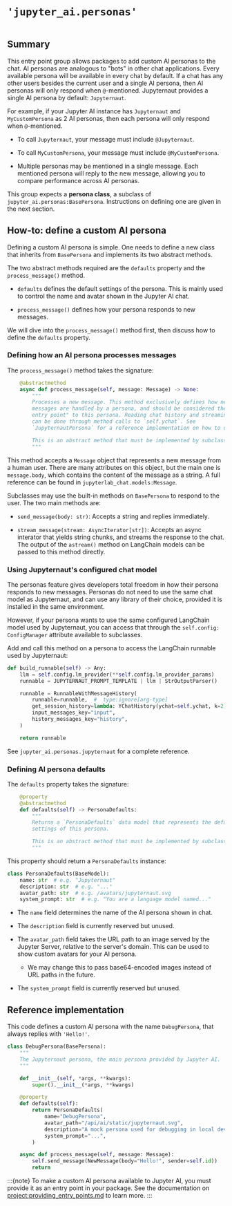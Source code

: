 # `'jupyter_ai.personas'`

```{contents} Contents
```

## Summary

This entry point group allows packages to add custom AI personas to the chat.
AI personas are analogous to "bots" in other chat applications. Every available
persona will be available in every chat by default. If a chat has any other
users besides the current user and a single AI persona, then AI personas will
only respond when `@`-mentioned. Jupyternaut provides a single AI persona by
default: `Jupyternaut`.

For example, if your Jupyter AI instance has `Jupyternaut` and `MyCustomPersona`
as 2 AI personas, then each persona will only respond when `@`-mentioned.

- To call `Jupyternaut`, your message must include `@Jupyternaut`.

- To call `MyCustomPersona`, your message must include `@MyCustomPersona`.

- Multiple personas may be mentioned in a single message. Each mentioned persona
  will reply to the new message, allowing you to compare performance across AI
  personas.

This group expects a **persona class**, a subclass of
`jupyter_ai.personas:BasePersona`. Instructions on defining one are given in the
next section.

## How-to: define a custom AI persona

Defining a custom AI persona is simple. One needs to define a new class that
inherits from `BasePersona` and implements its two abstract methods.

The two abstract methods required are the `defaults` property and the
`process_message()` method.

- `defaults` defines the default settings of the persona. This is mainly used to
control the name and avatar shown in the Jupyter AI chat.

- `process_message()` defines how your persona responds to new messages.

We will dive into the `process_message()` method first, then discuss how to
define the `defaults` property.

### Defining how an AI persona processes messages

The `process_message()` method takes the signature:

```py
    @abstractmethod
    async def process_message(self, message: Message) -> None:
        """
        Processes a new message. This method exclusively defines how new
        messages are handled by a persona, and should be considered the "main
        entry point" to this persona. Reading chat history and streaming a reply
        can be done through method calls to `self.ychat`. See
        `JupyternautPersona` for a reference implementation on how to do so.

        This is an abstract method that must be implemented by subclasses.
        """
```

This method accepts a `Message` object that represents a new message from a
human user. There are many attributes on this object, but the main one is
`message.body`, which contains the content of the message as a string.
A full reference can be found in `jupyterlab_chat.models:Message`.

Subclasses may use the built-in methods on `BasePersona` to respond to the user.
The two main methods are:

- `send_message(body: str)`: Accepts a string and replies immediately.

- `stream_message(stream: AsyncIterator[str])`: Accepts an async interator that
yields string chunks, and streams the response to the chat. The output of the
`astream()` method on LangChain models can be passed to this method directly.

### Using Jupyternaut's configured chat model

The personas feature gives developers total freedom in how their persona
responds to new messages. Personas do not need to use the same chat model as
Jupyternaut, and can use any library of their choice, provided it is installed
in the same environment.

However, if your persona wants to use the same configured LangChain model used
by Jupyternaut, you can access that through the `self.config: ConfigManager`
attribute available to subclasses.

Add and call this method on a persona to access the LangChain runnable used by
Jupyternaut:

```py
def build_runnable(self) -> Any:
    llm = self.config.lm_provider(**self.config.lm_provider_params)
    runnable = JUPYTERNAUT_PROMPT_TEMPLATE | llm | StrOutputParser()

    runnable = RunnableWithMessageHistory(
        runnable=runnable,  #  type:ignore[arg-type]
        get_session_history=lambda: YChatHistory(ychat=self.ychat, k=2),
        input_messages_key="input",
        history_messages_key="history",
    )

    return runnable
```

See `jupyter_ai.personas.jupyternaut` for a complete reference.

### Defining AI persona defaults

The `defaults` property takes the signature:

```py
    @property
    @abstractmethod
    def defaults(self) -> PersonaDefaults:
        """
        Returns a `PersonaDefaults` data model that represents the default
        settings of this persona.

        This is an abstract method that must be implemented by subclasses.
        """
```

This property should return a `PersonaDefaults` instance:

```py
class PersonaDefaults(BaseModel):
    name: str  # e.g. "Jupyternaut"
    description: str  # e.g. "..."
    avatar_path: str  # e.g. /avatars/jupyternaut.svg
    system_prompt: str  # e.g. "You are a language model named..."
```

- The `name` field determines the name of the AI persona shown in chat.

- The `description` field is currently reserved but unused.

- The `avatar_path` field takes the URL path to an image served by the Jupyter
Server, relative to the server's domain. This can be used to show custom avatars
for your AI persona.

    - We may change this to pass base64-encoded images instead of URL paths in
    the future.

- The `system_prompt` field is currently reserved but unused.

## Reference implementation

This code defines a custom AI persona with the name `DebugPersona`, that always
replies with `'Hello!'`.

```py
class DebugPersona(BasePersona):
    """
    The Jupyternaut persona, the main persona provided by Jupyter AI.
    """

    def __init__(self, *args, **kwargs):
        super().__init__(*args, **kwargs)

    @property
    def defaults(self):
        return PersonaDefaults(
            name="DebugPersona",
            avatar_path="/api/ai/static/jupyternaut.svg",
            description="A mock persona used for debugging in local dev environments.",
            system_prompt="...",
        )

    async def process_message(self, message: Message):
        self.send_message(NewMessage(body="Hello!", sender=self.id))
        return
```

:::{note}
To make a custom AI persona available to Jupyter AI, you must provide it as an
entry point in your package. See the documentation on
<project:providing_entry_points.md> to learn more.
:::
